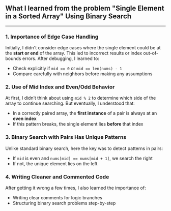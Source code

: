 ## What I learned from the problem "Single Element in a Sorted Array" Using Binary Search

---

### 1. Importance of Edge Case Handling
Initially, I didn't consider edge cases where the single element could be at the **start or end** of the array. This led to incorrect results or index out-of-bounds errors. After debugging, I learned to:
- Check explicitly if `mid == 0` or `mid == len(nums) - 1`
- Compare carefully with neighbors before making any assumptions

### 2. Use of Mid Index and Even/Odd Behavior
At first, I didn’t think about using `mid % 2` to determine which side of the array to continue searching. But eventually, I understood that:
- In a correctly paired array, the **first instance** of a pair is always at an **even index**
- If this pattern breaks, the single element lies **before** that index

### 3. Binary Search with Pairs Has Unique Patterns
Unlike standard binary search, here the key was to detect patterns in pairs:
- If `mid` is even and `nums[mid] == nums[mid + 1]`, we search the right
- If not, the unique element lies on the left

### 4. Writing Cleaner and Commented Code
After getting it wrong a few times, I also learned the importance of:
- Writing clear comments for logic branches
- Structuring binary search problems step-by-step
